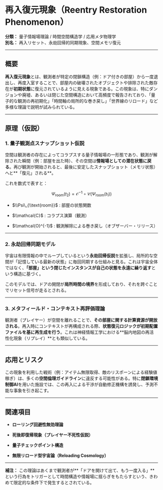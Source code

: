再入復元現象（Reentry Restoration Phenomenon）
==========================================

**分類：** 量子情報場理論 / 時間空間構造学 / 応用メタ物理学  
**別名：** 再入リセット、永劫回帰的同期現象、空間メモリ復元

* * *

概要
--

**再入復元現象**とは、観測者が特定の閉鎖構造（例：ドア付きの部屋）から一度退出し、再度入室することで、部屋内の破壊されたオブジェクトや排除された敵存在が**初期状態**に復元されているように見える現象である。この現象は、特にダンジョンや廃墟、あるいは閉じた空間構造において高頻度で報告されており、「量子的な観測の再初期化」「時間軸の局所的な巻き戻し」「世界線のリロード」など多様な理論で説明が試みられている。

* * *

原理（仮説）
------

### 1\. **量子観測点スナップショット仮説**

空間は観測者の存在によってコラプスする量子情報場の一形態であり、観測が解除された瞬間（例：部屋を出た時）、その空間は**情報場としての潜在状態に戻る**。再び観測が開始されると、最後に安定したスナップショット（メモリ状態）へと\*\*「復元」される\*\*。

これを数式で表すと：

$$
\Psi_{\text{room}}(t_2) = \mathcal{O}^{-1} \circ \mathcal{C}(\Psi_{\text{room}}(t_1))
$$

*   $\\Psi\_{\\text{room}}$ : 部屋の状態関数
    
*   $\\mathcal{C}$ : コラプス演算（観測）
    
*   $\\mathcal{O}^{-1}$ : 観測解除による巻き戻し（オブザーバー・リリース）
    

* * *

### 2\. **永劫回帰同期モデル**

宇宙は有限情報の中でループしているという**永劫回帰仮説**を拡張し、局所的な空間が「記憶している最新の状態」に毎回同期する仕組みと見る。これは宇宙全体ではなく、**「部屋」という閉じたインスタンスが自己の状態を永遠に繰り返す**という構造に基づく。

このモデルでは、ドアの開閉が**局所時間の境界**を形成しており、それを跨ぐことでリセット信号が走るとされる。

* * *

### 3\. **メタフィールド・コンテキスト再評価理論**

観測者（プレイヤー）が空間を離れることで、**その部屋に関する計算資源が開放される**。再入時にコンテキストが再構成される際、**状態復元ロジックが初期配置ファイルを基に再生成を行う**。これは神経情報工学における\*\*脳内地図の再活性化現象（リプレイ）\*\*とも類似している。

* * *

応用とリスク
------

この現象を利用した戦術（例：アイテム無限取得、敵のリスポーンによる経験値稼ぎ）は、多くの**空間倫理ガイドライン**に違反する可能性がある。特に**閉鎖環境制御AI**を用いた施設では、この再入による干渉が自動修正機構を誘発し、予測不能な事象を引き起こす。

* * *

関連項目
----

*   **ローリング回避性無効理論**
    
*   **死後即復帰現象（プレイヤー不死性仮説）**
    
*   **量子チェックポイント構造**
    
*   **無限リロード型宇宙論（Reloading Cosmology）**
    

* * *

**補注：** この理論はあくまで観測者が\*\*「ドアを開けて出て、もう一度入る」\*\*という行為をトリガーとして時間構造や情報場に揺らぎをもたらすという、きわめて限定的な条件下で発生するとされている。